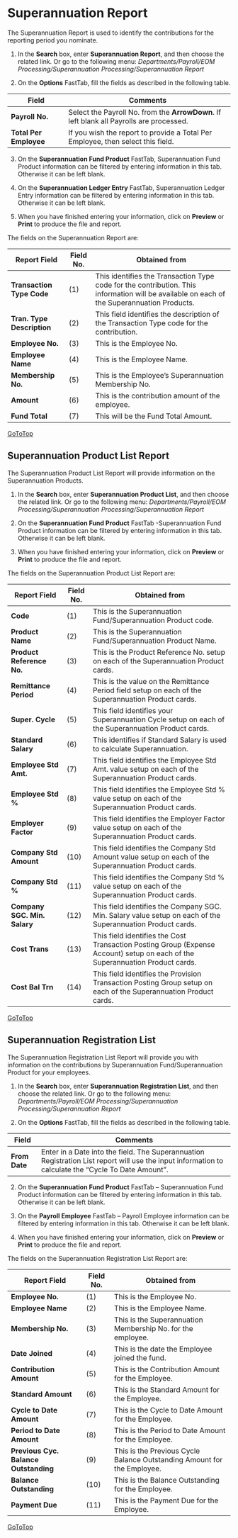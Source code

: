 # 	Superannuation Report

The Superannuation Report is used to identify the contributions for the reporting period you nominate.

1.  In the **Search** box, enter **Superannuation Report**, and then choose the related link.  Or go to the following menu:
*Departments/Payroll/EOM Processing/Superannuation Processing/Superannuation Report*

2.  On the **Options** FastTab, fill the fields as described in the following table.

|Field	|Comments|
|---|---|
|**Payroll No.**|Select the Payroll No. from the **ArrowDown**.  If left blank all Payrolls are processed.| 
|**Total Per Employee**|If you wish the report to provide a Total Per Employee, then select this field.|

3.  On the **Superannuation Fund Product** FastTab, Superannuation Fund Product information can be filtered by entering information in this tab.  Otherwise it can be left blank.

4.  On the **Superannuation Ledger Entry** FastTab, Superannuation Ledger Entry information can be filtered by entering information in this tab. Otherwise it can be left blank.

5.  When you have finished entering your information, click on **Preview** or **Print** to produce the file and report.

The fields on the Superannuation Report are:

|Report Field	|Field No.	|Obtained from|
|---|---|---|
|**Transaction Type Code**	|(1)	|This identifies the Transaction Type code for the contribution.  This information will be available on each of the Superannuation Products.|
|**Tran. Type Description**	|(2)	|This field identifies the description of the Transaction Type code for the contribution.|
|**Employee No.**	|(3)	|This is the Employee No.|
|**Employee Name**	|(4)	|This is the Employee Name.|
|**Membership No.**	|(5)	|This is the Employee’s Superannuation Membership No.|
|**Amount**	|(6)	|This is the contribution amount of the employee. |
|**Fund Total**	|(7)	|This will be the Fund Total Amount.|

[GoToTop](#superannuation-report)


## Superannuation Product List Report

The Superannuation Product List Report will provide information on the Superannuation Products.

1.  In the **Search** box, enter **Superannuation Product List**, and then choose the related link.  Or go to the following menu:  *Departments/Payroll/EOM Processing/Superannuation Processing/Superannuation Report*

2.  On the **Superannuation Fund Product** FastTab -Superannuation Fund Product information can be filtered by entering information in this tab.  Otherwise it can be left blank.

3. When you have finished entering your information, click on **Preview** or **Print** to produce the file and report.

The fields on the Superannuation Product List Report are:

|Report Field| Field No. | Obtained from|
|---|---|---|
|**Code**|(1)	|This is the Superannuation Fund/Superannuation Product code.|
|**Product Name**	|(2)	|This is the Superannuation Fund/Superannuation Product Name.|
|**Product Reference No.**	|(3)	|This is the Product Reference No. setup on each of the Superannuation Product cards.|
|**Remittance Period**	|(4)	|This is the value on the Remittance Period field setup on each of the Superannuation Product cards.|
|**Super. Cycle**	|(5)	|This field identifies your Superannuation Cycle setup on each of the Superannuation Product cards.|
|**Standard Salary**	|(6)	|This identifies if Standard Salary is used to calculate Superannuation.|
|**Employee Std Amt.**	|(7)	|This field identifies the Employee Std Amt. value setup on each of the Superannuation Product cards.|
|**Employee Std %**|(8)	|This field identifies the Employee Std % value setup on each of the Superannuation Product cards.|
|**Employer Factor**	|(9)	|This field identifies the Employer Factor value setup on each of the Superannuation Product cards.|
|**Company Std Amount**	|(10)	|This field identifies the Company Std Amount value setup on each of the Superannuation Product cards.|
|**Company Std %**	|(11)	|This field identifies the Company Std % value setup on each of the Superannuation Product cards.|
|**Company SGC. Min. Salary**	|(12)	|This field identifies the Company SGC. Min. Salary value setup on each of the Superannuation Product cards.|
|**Cost Trans**|	(13)	|This field identifies the Cost Transaction Posting Group (Expense Account) setup on each of the Superannuation Product cards.|
|**Cost Bal Trn**	|(14)	|This field identifies the Provision Transaction Posting Group setup on each of the Superannuation Product cards.|

[GoToTop](#superannuation-report)

## Superannuation Registration List

The Superannuation Registration List Report will provide you with information on the contributions by Superannuation Fund/Superannuation Product for your employees.

1.  In the **Search** box, enter **Superannuation Registration List**, and then choose the related link.  Or go to the following menu: *Departments/Payroll/EOM Processing/Superannuation Processing/Superannuation Report*

2.  On the **Options** FastTab, fill the fields as described in the following table.

|Field	|Comments|
|---|---|
|**From Date**	|Enter in a Date into the field.  The Superannuation Registration List report will use the input information to calculate the “Cycle To Date Amount”.|

2.  On the **Superannuation Fund Product** FastTab – Superannuation Fund Product information can be filtered by entering information in this tab.  Otherwise it can be left blank.

3.  On the **Payroll Employee** FastTab – Payroll Employee information can be filtered by entering information in this tab.  Otherwise it can be left blank.

4.  When you have finished entering your information, click on **Preview** or **Print** to produce the file and report.

The fields on the Superannuation Registration List Report are:

|Report Field	|Field No.	|Obtained from|
|---|---|---|
|**Employee No.**	|(1)	|This is the Employee No.|
|**Employee Name**	|(2)	|This is the Employee Name.|
|**Membership No.**	|(3)	|This is the Superannuation Membership No. for the employee.|
|**Date Joined**	|(4)	|This is the date the Employee joined the fund.|
|**Contribution Amount**	|(5)	|This is the Contribution Amount for the Employee.|
|**Standard Amount**	|(6)	|This is the Standard Amount for the Employee.|
|**Cycle to Date Amount**|(7)	|This is the Cycle to Date Amount for the Employee.|
|**Period to Date Amount**	|(8)	|This is the Period to Date Amount for the Employee.|
|**Previous Cyc. Balance Outstanding**	|(9)	|This is the Previous Cycle Balance Outstanding Amount for the Employee.|
|**Balance Outstanding**	|(10)	|This is the Balance Outstanding for the Employee.|
|**Payment Due**	|(11)	|This is the Payment Due for the Employee.|

[GoToTop](#superannuation-report)
